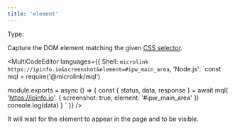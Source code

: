 ```yaml
---
title: 'element'
---
```


Type: <Type children='<string>'/>

Capture the DOM element matching the given [CSS selector](https://developer.mozilla.org/en-US/docs/Web/CSS/CSS_Selectors).

<MultiCodeEditor languages={{
  Shell: `microlink https://ipinfo.io&screenshot&element=#ipw_main_area`,
  'Node.js': `const mql = require('@microlink/mql')
 
module.exports = async () => {
  const { status, data, response } = await mql(
    'https://ipinfo.io'. { 
      screenshot: true,
      element: '#ipw_main_area'
  })
  console.log(data)
}
  `
  }} 
/>

It will wait for the element to appear in the page and to be visible.

